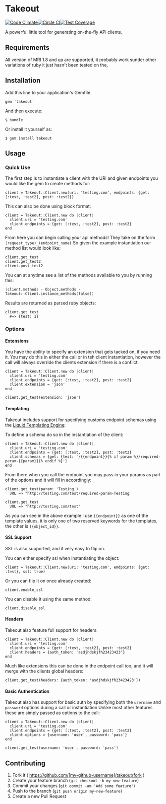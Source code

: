 # Takeout
[![Code Climate](https://codeclimate.com/github/kylegrantlucas/takeout/badges/gpa.svg)](https://codeclimate.com/github/kylegrantlucas/takeout)[![Circle CI](https://circleci.com/gh/kylegrantlucas/takeout/tree/master.svg?style=shield)](https://circleci.com/gh/kylegrantlucas/takeout/tree/master)[![Test Coverage](https://codeclimate.com/github/kylegrantlucas/takeout/badges/coverage.svg)](https://codeclimate.com/github/kylegrantlucas/takeout/coverage)

A powerful little tool for generating on-the-fly API clients.

## Requirements

All version of MRI 1.8 and up are supported, it probably work sunder other variations of ruby it just hasn't been tested on the,

## Installation

Add this line to your application's Gemfile:

    gem 'takeout'

And then execute:

    $ bundle

Or install it yourself as:

    $ gem install takeout

## Usage

### Quick Use

The first step is to instantiate a client with the URI and given endpoints you would like the gem to create methods for:

    client = Takeout::Client.new(uri: 'testing.com', endpoints: {get: [:test, :test2], post: :test2})

This can also be done using block format:
   
    client = Takeout::Client.new do |client|
      client.uri = 'testing.com'
      client.endpoints = {get: [:test, :test2], post: :test2}
    end
    
From here you can begin calling your api methods! They take on the form ```(request_type)_(endpoint_name)```
So given the example instantiation our method list would look like:

    client.get_test
    client.get_test2
    client.post_test2
    
You can at anytime see a list of the methods available to you by running this:

    (client.methods - Object.methods - Takeout::Client.instance_methods(false))
    
Results are returned as parsed ruby objects:

    client.get_test
      #=> {test: 1}
      
### Options
#### Extensions

You have the ability to specify an extension that gets tacked on, if you need it.
You may do this in either the call or in teh client instantiation, however the call will always override the clients extension if there is a confilct.

    client = Takeout::Client.new do |client|
      client.uri = 'testing.com'
      client.endpoints = {get: [:test, :test2], post: :test2}
      client.extension = 'json'
    end
    
    client.get_test(extension: 'json')
    
#### Templating

Takeout includes support for specifying customs endpoint schemas using the [Liquid Templating Engine](http://liquidmarkup.org):
    
To define a schema do so in the instantiation of the client:

    client = Takeout::Client.new do |client|
      client.uri = 'testing.com'
      client.endpoints = {get: [:test, :test2], post: :test2}
      client.schemas = {get: {test: '/{{endpoint}}{% if param %}/required-param-{{param}}{% endif %}'}
    end
    
From there when you call the endpoint you may pass in your params as part of the options and it will fill in accordingly:

    client.get_test(param: 'Testing')
      URL => "http://testing.com/test/required-param-Testing
        
    client.get_test
      URL => "http://testing.com/test"
        
As you can see in the above example I use ```{{endpoint}}``` as one of the template values, it is only one of two reserved keywords for the templates, the other is ```{{object_id}}```.

#### SSL Support

SSL is also supported, and it very easy to flip on.

You can either specify ssl when instantiating the object:

    client = Takeout::Client.new(uri: 'testing.com', endpoints: {get: :test}, ssl: true)

Or you can flip it on once already created:

    client.enable_ssl

You can disable it using the same method:

    client.disable_ssl

#### Headers

Takeout also feature full support for headers:

    client = Takeout::Client.new do |client|
      client.uri = 'testing.com'
      client.endpoints = {get: [:test, :test2], post: :test2}
      client.headers = {auth_token: 'asdjhdskjfh23423423'}
    end

Much like extensions this can be done in the endpoint call too, and it will merge with the clients global headers:

    client.get_test(headers: {auth_token: 'asdjhdskjfh23423423'})

#### Basic Authentication

Takeout also has support for basic auth by specifying both the ```username``` and ```password``` options during a call or instantiation
Unlike most other features these are simply passed as options to the call:

    client = Takeout::Client.new do |client|
      client.uri = 'testing.com'
      client.endpoints = {get: [:test, :test2], post: :test2}
      client.options = {username: 'user', password: 'pass'}
    end
    
    client.get_test(username: 'user', password: 'pass')

## Contributing

1. Fork it ( https://github.com/[my-github-username]/takeout/fork )
2. Create your feature branch (`git checkout -b my-new-feature`)
3. Commit your changes (`git commit -am 'Add some feature'`)
4. Push to the branch (`git push origin my-new-feature`)
5. Create a new Pull Request
